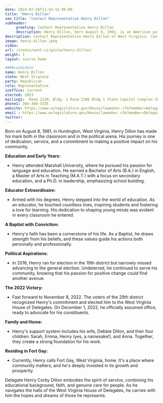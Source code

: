 ```yaml
---
date: 2024-07-26T11:54:12-05:00
title: "Henry Dillon"
seo_title: "contact Representative Henry Dillon"
subheader:
     greeting: Contact Representative Henry Dillon
     description: Henry Dillon, born August 8, 1981, is an American politician affiliated with the Republican Party. He serves in the West Virginia House of Delegates, representing District 29, and assumed office on December 1, 2022.
description: Contact Representative Henry Dillon of West Virginia. Contact information for Henry Dillon includes email address, phone number, and mailing address.
image: henry-dillon.jpeg
video:
url: /states/west-virginia/henry-dillon/
weight: 1
layout: course_home

####candidate
name: Henry Dillon
state: West Virginia
party: Republican
role: Representative
inoffice: current
elected: 2023
mailing1:  Room 212M, Bldg. 1 Room 230E Bldg 1 State Capitol Complex Charleston, WV 25305
phone1: 304-340-3155
website: https://www.wvlegislature.gov/House/lawmaker.cfm?member=Delegate%20Dillon/
email : https://www.wvlegislature.gov/House/lawmaker.cfm?member=Delegate%20Dillon/
twitter:
---
```

Born on August 8, 1981, in Huntington, West Virginia, Henry Dillon has made his mark both in the classroom and in the political arena. His journey is one of dedication, service, and a commitment to making a positive impact on his community.

**Education and Early Years:**
- Henry attended Marshall University, where he pursued his passion for language and education. He earned a Bachelor of Arts (B.A.) in English, a Master of Arts in Teaching (M.A.T.) with a focus on secondary education, and a Ph.D. in leadership, emphasizing school building.

**Educator Extraordinaire:**
- Armed with his degrees, Henry stepped into the world of education. As an educator, he touched countless lives, inspiring students and fostering a love for learning. His dedication to shaping young minds was evident in every classroom he entered.

**A Baptist with Conviction:**
- Henry's faith has been a cornerstone of his life. As a Baptist, he draws strength from his beliefs, and these values guide his actions both personally and professionally.

**Political Aspirations:**
- In 2016, Henry ran for election in the 19th district but narrowly missed advancing to the general election. Undeterred, he continued to serve his community, knowing that his passion for positive change could find another avenue.

**The 2022 Victory:**
- Fast forward to November 8, 2022. The voters of the 29th district recognized Henry's commitment and elected him to the West Virginia House of Delegates. On December 1, 2022, he officially assumed office, ready to advocate for his constituents.

**Family and Home:**
- Henry's support system includes his wife, Debbie Dillon, and their four children: Sarah, Emma, Henry (yes, a namesake!), and Anna. Together, they create a strong foundation for his work.

**Residing in Fort Gay:**
- Currently, Henry calls Fort Gay, West Virginia, home. It's a place where community matters, and he's deeply invested in its growth and prosperity.

Delegate Henry Corby Dillon embodies the spirit of service, combining his educational background, faith, and genuine care for people. As he navigates the halls of the West Virginia House of Delegates, he carries with him the hopes and dreams of those he represents.

